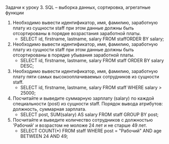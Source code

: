 Задачи к уроку 3. SQL – выборка данных, сортировка, агрегатные функции

1. Необходимо вывести идентификатор, имя, фамилию, заработную плату из сущности staff при этом данные должны быть отсортированы в порядке возрастания заработной платы.
   * SELECT id, firstname, lastname, salary FROM staffORDER BY salary;
2. Необходимо вывести идентификатор, имя, фамилию, заработную плату из сущности staff при этом данные должны быть отсортированы в порядке убывания заработной платы.
   * SELECT id, firstname, lastname, salary FROM staff ORDER BY salary DESC;
3. Необходимо вывести идентификатор, имя, фамилию, заработную плату пяти самых высокооплачиваемых сотрудников из сущности staff.
   * SELECT id, firstname, lastname, salary FROM staff WHERE salary > 25000;
4. Посчитайте и выведите суммарную зарплату (salary) по каждой специальности (роst) из сущности staff. Порядок вывода атрибутов: должность, суммарная зарплата.
   * SELECT post, SUM(salary) AS salary FROM staff GROUP BY post;
5. Посчитайте и выведите количество сотрудников с должностью 'Рабочий' и возрастом не моложе 24 лет и не старше 49 лет.
   * SELECT COUNT(*) FROM staff WHERE post = "Рабочий" AND age BETWEEN 24 AND 49;
